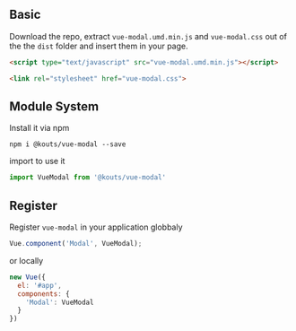 ## Basic

Download the repo, extract ```vue-modal.umd.min.js``` and ```vue-modal.css``` out of the the ```dist``` folder
and insert them in your page.

``` html
<script type="text/javascript" src="vue-modal.umd.min.js"></script>
```

``` html
<link rel="stylesheet" href="vue-modal.css">
```

## Module System

Install it via npm
```
npm i @kouts/vue-modal --save
```
import to use it
``` js
import VueModal from '@kouts/vue-modal'
```

## Register
Register ```vue-modal``` in your application globbaly
``` js
Vue.component('Modal', VueModal);
```
or locally
``` js
new Vue({
  el: '#app',
  components: {
    'Modal': VueModal
  }
})
```